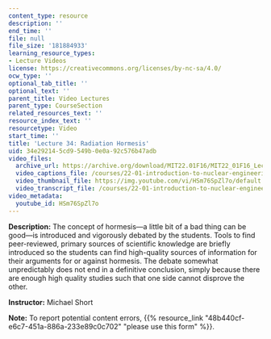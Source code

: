 ```yaml
---
content_type: resource
description: ''
end_time: ''
file: null
file_size: '181884933'
learning_resource_types:
- Lecture Videos
license: https://creativecommons.org/licenses/by-nc-sa/4.0/
ocw_type: ''
optional_tab_title: ''
optional_text: ''
parent_title: Video Lectures
parent_type: CourseSection
related_resources_text: ''
resource_index_text: ''
resourcetype: Video
start_time: ''
title: 'Lecture 34: Radiation Hormesis'
uid: 34e29214-5cd9-549b-0e0a-92c576b47adb
video_files:
  archive_url: https://archive.org/download/MIT22.01F16/MIT22_01F16_Lec34_300k.mp4
  video_captions_file: /courses/22-01-introduction-to-nuclear-engineering-and-ionizing-radiation-fall-2016/6e451a524f325587911add902d2feca2_HSm76SpZl7o.vtt
  video_thumbnail_file: https://img.youtube.com/vi/HSm76SpZl7o/default.jpg
  video_transcript_file: /courses/22-01-introduction-to-nuclear-engineering-and-ionizing-radiation-fall-2016/556dbcd59b3b0d40cfda600d20e57238_HSm76SpZl7o.pdf
video_metadata:
  youtube_id: HSm76SpZl7o
---
```


**Description:** The concept of hormesis—a little bit of a bad thing can be good—is introduced and vigorously debated by the students. Tools to find peer-reviewed, primary sources of scientific knowledge are briefly introduced so the students can find high-quality sources of information for their arguments for or against hormesis. The debate somewhat unpredictably does not end in a definitive conclusion, simply because there are enough high quality studies such that one side cannot disprove the other.

**Instructor:** Michael Short

**Note:** To report potential content errors, {{% resource_link "48b440cf-e6c7-451a-886a-233e89c0c702" "please use this form" %}}.

